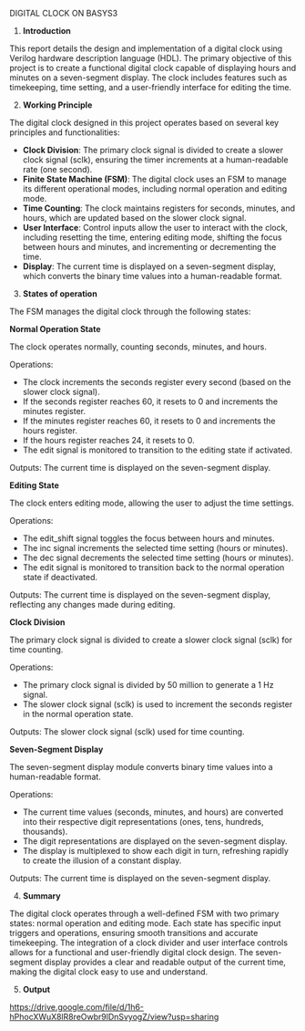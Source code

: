 ﻿
DIGITAL CLOCK ON BASYS3

1. **Introduction**

This report details the design and implementation of a digital clock using Verilog hardware description language (HDL). The primary objective of this project is to create a functional digital clock capable of displaying hours and minutes on a seven-segment display. The clock includes features such as timekeeping, time setting, and a user-friendly interface for editing the time.

2. **Working Principle**

The digital clock designed in this project operates based on several key principles and functionalities:

- **Clock Division**: The primary clock signal is divided to create a slower clock signal (sclk), ensuring the timer increments at a human-readable rate (one second).
- **Finite State Machine (FSM)**: The digital clock uses an FSM to manage its different operational modes, including normal operation and editing mode.
- **Time Counting**: The clock maintains registers for seconds, minutes, and hours, which are updated based on the slower clock signal.
- **User Interface**: Control inputs allow the user to interact with the clock, including resetting the time, entering editing mode, shifting the focus between hours and minutes, and incrementing or decrementing the time.
- **Display**: The current time is displayed on a seven-segment display, which converts the binary time values into a human-readable format.

3. **States of operation**

The FSM manages the digital clock through the following states:

**Normal Operation State**


The clock operates normally, counting seconds, minutes, and hours.

Operations:

- The clock increments the seconds register every second (based on the slower clock signal).
- If the seconds register reaches 60, it resets to 0 and increments the minutes register.
- If the minutes register reaches 60, it resets to 0 and increments the hours register.
- If the hours register reaches 24, it resets to 0.
- The edit signal is monitored to transition to the editing state if activated.

Outputs: The current time is displayed on the seven-segment display.

**Editing State**

The clock enters editing mode, allowing the user to adjust the time settings.

Operations:

- The edit\_shift signal toggles the focus between hours and minutes.
- The inc signal increments the selected time setting (hours or minutes).
- The dec signal decrements the selected time setting (hours or minutes).
- The edit signal is monitored to transition back to the normal operation state if deactivated.

Outputs: The current time is displayed on the seven-segment display, reflecting any changes made during editing.

**Clock Division**

The primary clock signal is divided to create a slower clock signal (sclk) for time counting.

Operations:

- The primary clock signal is divided by 50 million to generate a 1 Hz signal.
- The slower clock signal (sclk) is used to increment the seconds register in the normal operation state.

Outputs: The slower clock signal (sclk) used for time counting.

**Seven-Segment Display**

The seven-segment display module converts binary time values into a human-readable format.

Operations:

- The current time values (seconds, minutes, and hours) are converted into their respective digit representations (ones, tens, hundreds, thousands).
- The digit representations are displayed on the seven-segment display.
- The display is multiplexed to show each digit in turn, refreshing rapidly to create the illusion of a constant display.

Outputs: The current time is displayed on the seven-segment display.

4. **Summary**

The digital clock operates through a well-defined FSM with two primary states: normal operation and editing mode. Each state has specific input triggers and operations, ensuring smooth transitions and accurate timekeeping. The integration of a clock divider and user interface controls allows for a functional and user-friendly digital clock design. The seven-segment display provides a clear and readable output of the current time, making the digital clock easy to use and understand.

5. **Output**

<https://drive.google.com/file/d/1h6-hPhocXWuX8lR8reOwbr9lDnSvyogZ/view?usp=sharing>


